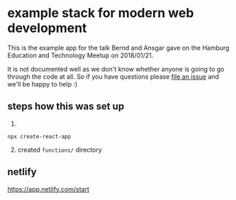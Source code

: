 # example stack for modern web development
This is the example app for the talk Bernd and Ansgar gave on the Hamburg Education and Technology Meetup on 2018/01/21.

It is not documented well as we don't know whether anyone is going to go through the code at all. So if you have questions please [file an issue](https://github.com/elbstack/example-stack-cra-graphql-netlify/issues/new) and we'll be happy to help :)

## steps how this was set up

1.
```
npx create-react-app
```
2. created `functions/` directory


## netlify
https://app.netlify.com/start

